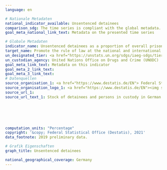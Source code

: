 ```yaml
---
language: en    

# Nationale Metadaten    
national_indicator_available: Unsentenced detainees    
comparison_sdg: The time series is compliant with the global metadata.    
goal_meta_national_link_text: Metadata on the presented time series    

# Globale Metadaten    
indicator_name: Unsentenced detainees as a proportion of overall prison population    
target_name: Promote the rule of law at the national and international levels and ensure equal access to justice for all    
un_designated_tier: <a href="https://unstats.un.org/sdgs/iaeg-sdgs/tier-classification/" title="Click here for more information on the UN tier classification."  target="_blank">Tier I</a>    
un_custodian_agency: United Nations Office on Drugs and Crime (UNODC)    
goal_meta_link_text: Metadata on this indicator    
goal_meta_2_link_text:     
goal_meta_3_link_text:         
# Datenquellen
source_organisation_1: <a href="https://www.destatis.de/EN"> Federal Statistical Office (Destatis) </a>
source_organisation_logo_1: <a href="https://www.destatis.de/EN"><img src="https://g205sdgs.github.io/sdg-indicators/public/OrgImgEn/destatis.png" alt="Logo destatis" style="height:60px; width:148px"/></a>
source_url_1: 
source_url_text_1: Stock of detainees and persons in custody in German prisons (only available in German)





    
computation_units: "Percentage"    
copyright: '&copy; Federal Statistical Office (Destatis), 2021'    
data_footnote: 2019 preliminary data.    

# Grafik Eigenschaften    
graph_title: Unsentenced detainees    

national_geographical_coverage: Germany    
---
```


<span></span>